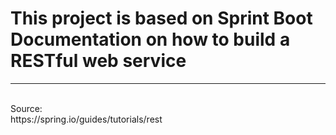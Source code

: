 # This project is based on Sprint Boot Documentation on how to build a RESTful web service
<hr>
<br>
Source:<br>
https://spring.io/guides/tutorials/rest

